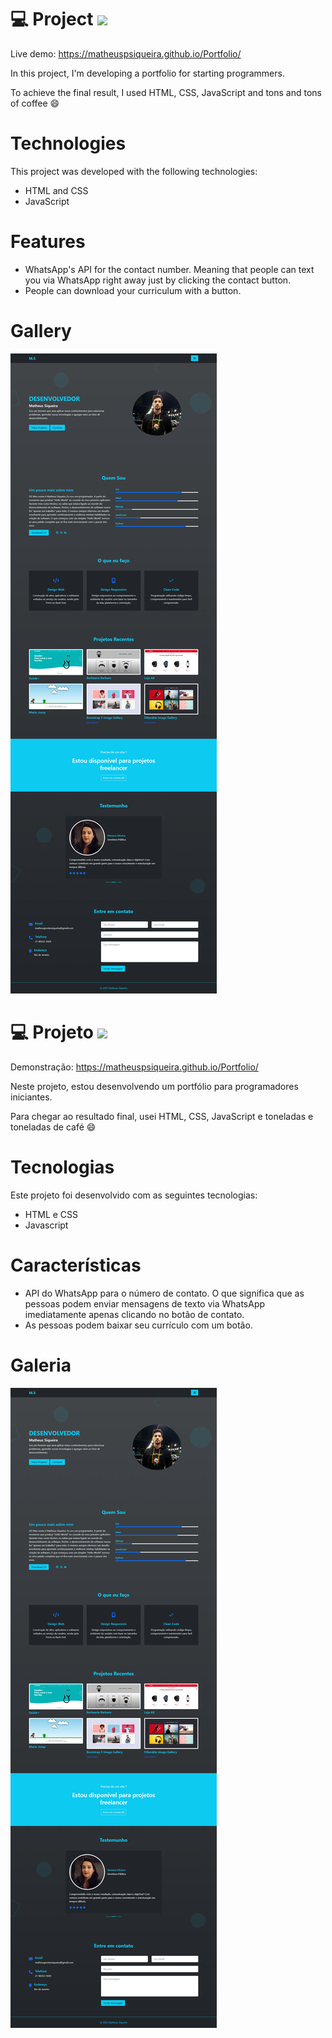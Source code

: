 # 💻 Project <img src="https://static.vecteezy.com/ti/vetor-gratis/t2/2641490-bandeira-oficial-dos-eua-gr%C3%A1tis-vetor.jpg" width=30>

Live demo: https://matheuspsiqueira.github.io/Portfolio/

In this project, I'm developing a portfolio for starting programmers.

To achieve the final result, I used HTML, CSS, JavaScript and tons and tons of coffee 😄

# Technologies

This project was developed with the following technologies:

- HTML and CSS
- JavaScript
<!-- - [Expo][expo] -->

# Features

- WhatsApp's API for the contact number. Meaning that people can text you via WhatsApp right away just by clicking the contact button.
- People can download your curriculum with a button.  

# Gallery

<img src="img/Print completo.png">

##

# 💻 Projeto <img src="https://www.gov.br/mre/pt-br/embaixada-seul/arquivos/imagens/BRASIL.png" width=30>

Demonstração: https://matheuspsiqueira.github.io/Portfolio/

Neste projeto, estou desenvolvendo um portfólio para programadores iniciantes.

Para chegar ao resultado final, usei HTML, CSS, JavaScript e toneladas e toneladas de café 😄

# Tecnologias

Este projeto foi desenvolvido com as seguintes tecnologias:

- HTML e CSS
- Javascript
<!-- - [Expo][expo] -->

# Características

- API do WhatsApp para o número de contato. O que significa que as pessoas podem enviar mensagens de texto via WhatsApp imediatamente apenas clicando no botão de contato.
- As pessoas podem baixar seu currículo com um botão.

# Galeria

<img src="img/Print completo.png">
